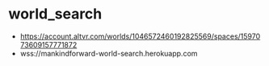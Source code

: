 # world_search


* https://account.altvr.com/worlds/1046572460192825569/spaces/1597073609157771872
* wss://mankindforward-world-search.herokuapp.com

